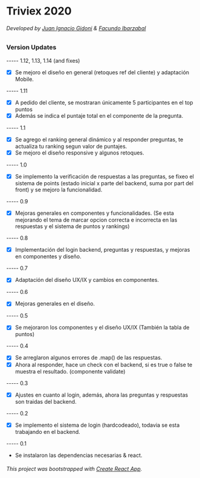 # Triviex 2020


###### Developed by [Juan Ignacio Gidoni](https://github.com/JuanGidoni) & [Facundo Ibarzabal](https://github.com/facundowhyep)


### Version Updates

----- 1.12, 1.13, 1.14 (and fixes)

* [x]  Se mejoro el diseño en general (retoques ref del cliente) y adaptación Mobile.

----- 1.11

* [x]  A pedido del cliente, se mostraran únicamente 5 participantes en el top puntos
* [x]  Además se indica el puntaje total en el componente de la pregunta.

----- 1.1

* [x]  Se agrego el ranking general dinámico y al responder preguntas, te actualiza tu ranking segun valor de puntajes. 
* [x]  Se mejoro el diseño responsive y algunos retoques.

----- 1.0

* [x]  Se implemento la verificación de respuestas a las preguntas, se fixeo el sistema de points (estado inicial x parte del backend, suma por part del front) y se mejoro la funcionalidad.


----- 0.9

* [x]  Mejoras generales en componentes y funcionalidades. (Se esta mejorando el tema de marcar opcion correcta e incorrecta en las respuestas y el sistema de puntos y rankings)


----- 0.8

* [x] Implementación del login backend, preguntas y respuestas, y mejoras en componentes y diseño.


----- 0.7

* [x] Adaptación del diseño UX/IX y cambios en componentes.

----- 0.6

* [x] Mejoras generales en el diseño.

----- 0.5

* [x] Se mejoraron los componentes y el diseño UX/IX (También la tabla de puntos)

----- 0.4

* [x] Se arreglaron algunos errores de .map() de las respuestas.
* [x] Ahora al responder, hace un check con el backend, si es true o false te muestra el resultado. (componente validate)

----- 0.3

* [x] Ajustes en cuanto al login, además, ahora las preguntas y respuestas son traidas del backend.

----- 0.2

* [x] Se implemento el sistema de login (hardcodeado), todavia se esta trabajando en el backend.

----- 0.1

*    Se instalaron las dependencias necesarias & react.



###### This project was bootstrapped with [Create React App](https://github.com/facebook/create-react-app).